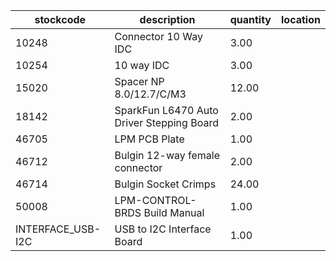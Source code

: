 |stockcode|description|quantity|location|
|---------|-----------|--------|--------|
|10248|Connector 10 Way IDC|3.00||
|10254|10 way IDC|3.00||
|15020|Spacer NP 8.0/12.7/C/M3|12.00||
|18142|SparkFun L6470 Auto Driver Stepping Board|2.00||
|46705|LPM PCB Plate|1.00||
|46712|Bulgin 12-way female connector|2.00||
|46714|Bulgin Socket Crimps|24.00||
|50008|LPM-CONTROL-BRDS Build Manual|1.00||
|INTERFACE_USB-I2C|USB to I2C Interface Board|1.00||
